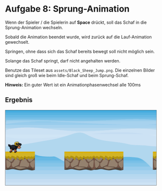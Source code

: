 # Aufgabe 8: Sprung-Animation

Wenn der Spieler / die Spielerin auf **Space** drückt, soll das Schaf in die Sprung-Animation wechseln.

Sobald die Animation beendet wurde, wird zurück auf die Lauf-Animation gewechselt.

Springen, ohne dass sich das Schaf bereits bewegt soll nicht möglich sein.

Solange das Schaf springt, darf nicht angehalten werden.

Benutze das Tileset aus `assets/Black_Sheep_Jump.png`. Die einzelnen Bilder sind gleich groß wie beim Idle-Schaf und beim Sprung-Schaf.

**Hinweis:** Ein guter Wert ist ein Animationphasenwechsel alle 100ms

## Ergebnis

![](Aufgabe8.gif)

